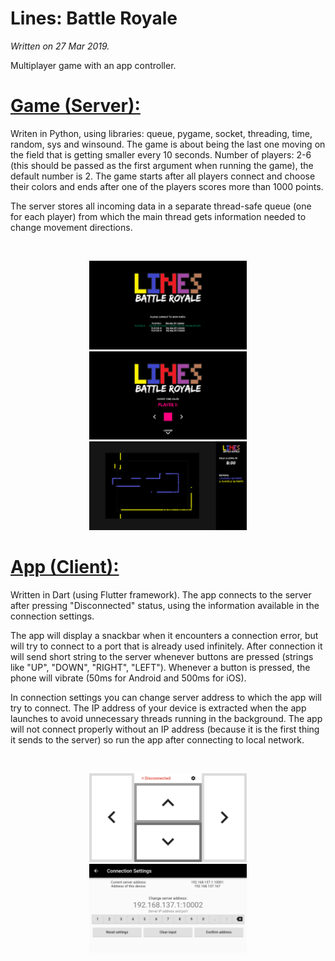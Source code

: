 # Lines: Battle Royale
*Written on 27 Mar 2019.*

Multiplayer game with an app controller.

# <a href="Game%20(Server)">Game (Server):</a>
Writen in Python, using libraries: queue, pygame, socket, threading, time, random, sys and winsound.
The game is about being the last one moving on the field that is getting smaller every 10 seconds.
Number of players: 2-6 (this should be passed as the first argument when running the game), the default number is 2.
The game starts after all players connect and choose their colors and ends after one of the players scores more than 1000 points.

The server stores all incoming data in a separate thread-safe queue (one for each player) from which the main thread gets information needed to change movement directions.

<br>
<p align="center">
  <img width="50%" height="50%" src="game1.png">
  <img width="50%" height="50%" src="game2.png">
  <img width="50%" height="50%" src="game3.png">
</p>

# <a href="App%20(Client)">App (Client):</a>
Written in Dart (using Flutter framework).
The app connects to the server after pressing "Disconnected" status, using the information available in the connection settings.

The app will display a snackbar when it encounters a connection error, but will try to connect to a port that is already used infinitely.
After connection it will send short string to the server whenever buttons are pressed (strings like "UP", "DOWN", "RIGHT", "LEFT").
Whenever a button is pressed, the phone will vibrate (50ms for Android and 500ms for iOS).

In connection settings you can change server address to which the app will try to connect.
The IP address of your device is extracted when the app launches to avoid unnecessary threads running in the background.
The app will not connect properly without an IP address (because it is the first thing it sends to the server) so run the app after connecting to local network.

<br>
<p align="center">
  <img width="50%" height="50%" src="app1.jpg">
  <img width="50%" height="50%" src="app2.jpg">
</p>
